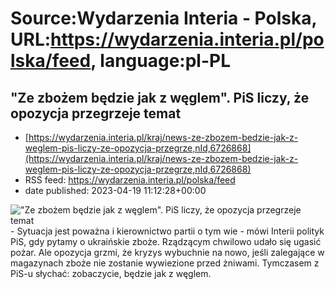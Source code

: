 # Source:Wydarzenia Interia - Polska, URL:https://wydarzenia.interia.pl/polska/feed, language:pl-PL

## "Ze zbożem będzie jak z węglem". PiS liczy, że opozycja przegrzeje temat
 - [https://wydarzenia.interia.pl/kraj/news-ze-zbozem-bedzie-jak-z-weglem-pis-liczy-ze-opozycja-przegrze,nId,6726868](https://wydarzenia.interia.pl/kraj/news-ze-zbozem-bedzie-jak-z-weglem-pis-liczy-ze-opozycja-przegrze,nId,6726868)
 - RSS feed: https://wydarzenia.interia.pl/polska/feed
 - date published: 2023-04-19 11:12:28+00:00

<p><a href="https://wydarzenia.interia.pl/kraj/news-ze-zbozem-bedzie-jak-z-weglem-pis-liczy-ze-opozycja-przegrze,nId,6726868"><img align="left" alt="&quot;Ze zbożem będzie jak z węglem&quot;. PiS liczy, że opozycja przegrzeje temat" src="https://i.iplsc.com/ze-zbozem-bedzie-jak-z-weglem-pis-liczy-ze-opozycja-przegrze/000H1RITB04JD964-C321.jpg" /></a>- Sytuacja jest poważna i kierownictwo partii o tym wie - mówi Interii polityk PiS, gdy pytamy o ukraińskie zboże. Rządzącym chwilowo udało się ugasić pożar. Ale opozycja grzmi, że kryzys wybuchnie na nowo, jeśli zalegające w magazynach zboże nie zostanie wywiezione przed żniwami. Tymczasem z PiS-u słychać: zobaczycie, będzie jak z węglem.</p><br clear="all" />

